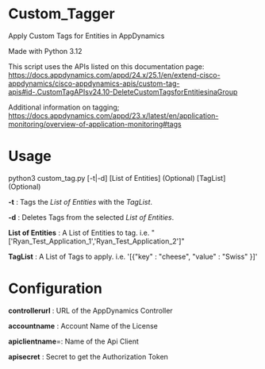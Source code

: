 # Custom_Tagger
Apply Custom Tags for Entities in AppDynamics

Made with Python 3.12

This script uses the APIs listed on this documentation page: https://docs.appdynamics.com/appd/24.x/25.1/en/extend-cisco-appdynamics/cisco-appdynamics-apis/custom-tag-apis#id-.CustomTagAPIsv24.10-DeleteCustomTagsforEntitiesinaGroup

Additional information on tagging; https://docs.appdynamics.com/appd/23.x/latest/en/application-monitoring/overview-of-application-monitoring#tags

# Usage
python3 custom_tag.py [-t|-d] [List of Entities] (Optional) [TagList] (Optional)

**-t** : Tags the *List of Entities* with the *TagList*.

**-d** : Deletes Tags from the selected *List of Entities*.

**List of Entities** : A List of Entities to tag. i.e. "['Ryan_Test_Application_1','Ryan_Test_Application_2']"

**TagList** : A List of Tags to apply. i.e. '[{"key" : "cheese", "value" : "Swiss" }]'

# Configuration
**controllerurl** : URL of the AppDynamics Controller

**accountname**   : Account Name of the License

**apiclientname**=: Name of the Api Client

**apisecret**     : Secret to get the Authorization Token

